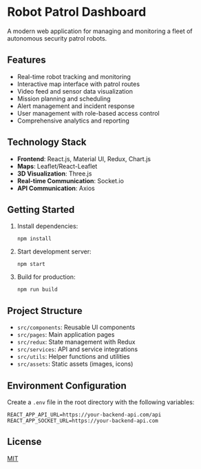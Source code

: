 # Robot Patrol Dashboard

A modern web application for managing and monitoring a fleet of autonomous security patrol robots.

## Features

- Real-time robot tracking and monitoring
- Interactive map interface with patrol routes
- Video feed and sensor data visualization
- Mission planning and scheduling
- Alert management and incident response
- User management with role-based access control
- Comprehensive analytics and reporting

## Technology Stack

- **Frontend**: React.js, Material UI, Redux, Chart.js
- **Maps**: Leaflet/React-Leaflet
- **3D Visualization**: Three.js
- **Real-time Communication**: Socket.io
- **API Communication**: Axios

## Getting Started

1. Install dependencies:

   ```
   npm install
   ```

2. Start development server:

   ```
   npm start
   ```

3. Build for production:
   ```
   npm run build
   ```

## Project Structure

- `src/components`: Reusable UI components
- `src/pages`: Main application pages
- `src/redux`: State management with Redux
- `src/services`: API and service integrations
- `src/utils`: Helper functions and utilities
- `src/assets`: Static assets (images, icons)

## Environment Configuration

Create a `.env` file in the root directory with the following variables:

```
REACT_APP_API_URL=https://your-backend-api.com/api
REACT_APP_SOCKET_URL=https://your-backend-api.com
```

## License

[MIT](LICENSE)
